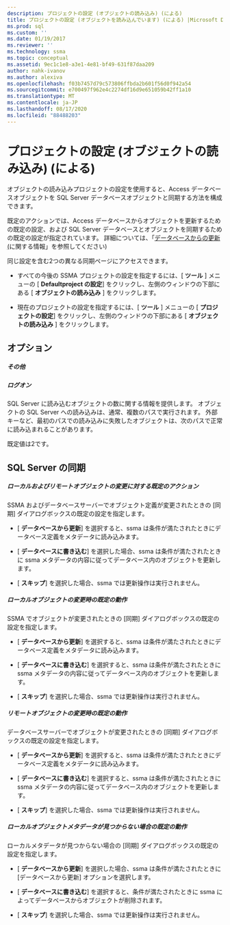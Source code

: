 ```yaml
---
description: プロジェクトの設定 (オブジェクトの読み込み) (による)
title: プロジェクトの設定 (オブジェクトを読み込んでいます) (による) |Microsoft Docs
ms.prod: sql
ms.custom: ''
ms.date: 01/19/2017
ms.reviewer: ''
ms.technology: ssma
ms.topic: conceptual
ms.assetid: 9ec1c1e8-a3e1-4e81-bf49-631f87daa209
author: nahk-ivanov
ms.author: alexiva
ms.openlocfilehash: f03b7457d79c573806ffbda2b601f56d0f942a54
ms.sourcegitcommit: e700497f962e4c2274df16d9e651059b42ff1a10
ms.translationtype: MT
ms.contentlocale: ja-JP
ms.lasthandoff: 08/17/2020
ms.locfileid: "88488203"
---
```

# <a name="project-settings-loading-objects-accesstosql"></a>プロジェクトの設定 (オブジェクトの読み込み) (による)
オブジェクトの読み込みプロジェクトの設定を使用すると、Access データベースオブジェクトを SQL Server データベースオブジェクトと同期する方法を構成できます。  
  
既定のアクションでは、Access データベースからオブジェクトを更新するための既定の設定、および SQL Server データベースとオブジェクトを同期するための既定の設定が指定されています。 詳細については、「[データベースからの更新 &#40;](../../ssma/access/refresh-from-database-accesstosql.md)に関する情報」を参照してください&#41;  
  
同じ設定を含む2つの異なる同期ページにアクセスできます。  
  
-   すべての今後の SSMA プロジェクトの設定を指定するには、[ **ツール** ] メニューの [ **Defaultproject の設定**] をクリックし、左側のウィンドウの下部にある [ **オブジェクトの読み込み** ] をクリックします。  
  
-   現在のプロジェクトの設定を指定するには、[ **ツール** ] メニューの [ **プロジェクトの設定**] をクリックし、左側のウィンドウの下部にある [ **オブジェクトの読み込み** ] をクリックします。  
  
## <a name="options"></a>オプション  
  
##### <a name="misc"></a>その他  
  
##### <a name="attempts"></a>ログオン  
SQL Server に読み込むオブジェクトの数に関する情報を提供します。 オブジェクトの SQL Server への読み込みは、通常、複数のパスで実行されます。 外部キーなど、最初のパスでの読み込みに失敗したオブジェクトは、次のパスで正常に読み込まれることがあります。  
  
既定値は2です。  
  
## <a name="synchronization-for-sql-server"></a>SQL Server の同期  
  
##### <a name="default-action-on-local-and-remote-object-change"></a>ローカルおよびリモートオブジェクトの変更に対する既定のアクション  
SSMA およびデータベースサーバーでオブジェクト定義が変更されたときの [同期] ダイアログボックスの既定の設定を指定します。  
  
-   [ **データベースから更新**] を選択すると、ssma は条件が満たされたときにデータベース定義をメタデータに読み込みます。  
  
-   [ **データベースに書き込む**] を選択した場合、ssma は条件が満たされたときに ssma メタデータの内容に従ってデータベース内のオブジェクトを更新します。  
  
-   [ **スキップ**] を選択した場合、ssma では更新操作は実行されません。  
  
##### <a name="default-action-on-local-object-change"></a>ローカルオブジェクトの変更時の既定の動作  
SSMA でオブジェクトが変更されたときの [同期] ダイアログボックスの既定の設定を指定します。  
  
-   [ **データベースから更新**] を選択すると、ssma は条件が満たされたときにデータベース定義をメタデータに読み込みます。  
  
-   [ **データベースに書き込む**] を選択すると、ssma は条件が満たされたときに ssma メタデータの内容に従ってデータベース内のオブジェクトを更新します。  
  
-   [ **スキップ**] を選択した場合、ssma では更新操作は実行されません。  
  
##### <a name="default-action-on-remote-object-change"></a>リモートオブジェクトの変更時の既定の動作  
データベースサーバーでオブジェクトが変更されたときの [同期] ダイアログボックスの既定の設定を指定します。  
  
-   [ **データベースから更新**] を選択すると、ssma は条件が満たされたときにデータベース定義をメタデータに読み込みます。  
  
-   [ **データベースに書き込む**] を選択すると、ssma は条件が満たされたときに ssma メタデータの内容に従ってデータベース内のオブジェクトを更新します。  
  
-   [ **スキップ**] を選択した場合、ssma では更新操作は実行されません。  
  
##### <a name="default-action-when-local-object-metadata-is-missing"></a>ローカルオブジェクトメタデータが見つからない場合の既定の動作  
ローカルメタデータが見つからない場合の [同期] ダイアログボックスの既定の設定を指定します。  
  
-   [ **データベースから更新**] を選択した場合、ssma は条件が満たされたときに [データベースから更新] オプションを選択します。  
  
-   [ **データベースに書き込む**] を選択すると、条件が満たされたときに ssma によってデータベースからオブジェクトが削除されます。  
  
-   [ **スキップ**] を選択した場合、ssma では更新操作は実行されません。  
  
